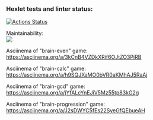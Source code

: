 ### Hexlet tests and linter status:

[![Actions Status](https://github.com/VolodiaKuz/frontend-project-44/actions/workflows/hexlet-check.yml/badge.svg)](https://github.com/VolodiaKuz/frontend-project-44/actions)

Maintainability:
<br>
<a href="https://codeclimate.com/github/VolodiaKuz/frontend-project-44/maintainability"><img src="https://api.codeclimate.com/v1/badges/feb9f6fc95757e3e45d3/maintainability" /></a>

Asciinema of "brain-even" game:
<br>
https://asciinema.org/a/3kCnB4VZDkXRif6OJtZO3PiRB

Asciinema of "brain-calc" game:
<br>
https://asciinema.org/a/h9SQJXaMO0bVR0aKMhAJ5RaAj

Asciinema of "brain-gcd" game:
<br>
https://asciinema.org/a/jYfALcYnEJiV5Mz55tp83kG2g

Asciinema of "brain-progression" game:
<br>
https://asciinema.org/a/J2sDWYC5fEs22SyeGfQEbueAH
